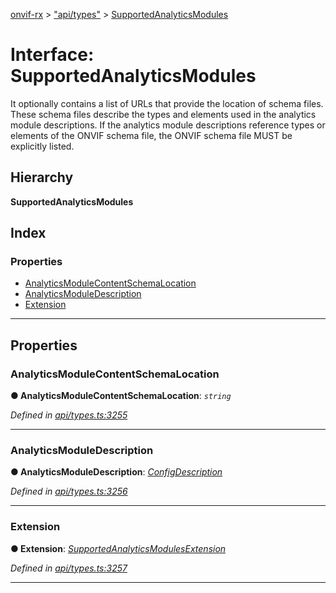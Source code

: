 [onvif-rx](../README.md) > ["api/types"](../modules/_api_types_.md) > [SupportedAnalyticsModules](../interfaces/_api_types_.supportedanalyticsmodules.md)

# Interface: SupportedAnalyticsModules

It optionally contains a list of URLs that provide the location of schema files. These schema files describe the types and elements used in the analytics module descriptions. If the analytics module descriptions reference types or elements of the ONVIF schema file, the ONVIF schema file MUST be explicitly listed.

## Hierarchy

**SupportedAnalyticsModules**

## Index

### Properties

* [AnalyticsModuleContentSchemaLocation](_api_types_.supportedanalyticsmodules.md#analyticsmodulecontentschemalocation)
* [AnalyticsModuleDescription](_api_types_.supportedanalyticsmodules.md#analyticsmoduledescription)
* [Extension](_api_types_.supportedanalyticsmodules.md#extension)

---

## Properties

<a id="analyticsmodulecontentschemalocation"></a>

###  AnalyticsModuleContentSchemaLocation

**● AnalyticsModuleContentSchemaLocation**: *`string`*

*Defined in [api/types.ts:3255](https://github.com/patrickmichalina/onvif-rx/blob/d62cee9/src/api/types.ts#L3255)*

___
<a id="analyticsmoduledescription"></a>

###  AnalyticsModuleDescription

**● AnalyticsModuleDescription**: *[ConfigDescription](_api_types_.configdescription.md)*

*Defined in [api/types.ts:3256](https://github.com/patrickmichalina/onvif-rx/blob/d62cee9/src/api/types.ts#L3256)*

___
<a id="extension"></a>

###  Extension

**● Extension**: *[SupportedAnalyticsModulesExtension](_api_types_.supportedanalyticsmodulesextension.md)*

*Defined in [api/types.ts:3257](https://github.com/patrickmichalina/onvif-rx/blob/d62cee9/src/api/types.ts#L3257)*

___

